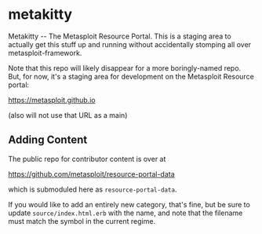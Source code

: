 metakitty
=========

Metakitty -- The Metasploit Resource Portal. This is a staging area to
actually get this stuff up and running without accidentally stomping all
over metasploit-framework.

Note that this repo will likely disappear for a more boringly-named
repo. But, for now, it's a staging area for development on
the Metasploit Resource portal:

https://metasploit.github.io

(also will not use that URL as a main)

## Adding Content

The public repo for contributor content is over at

https://github.com/metasploit/resource-portal-data

which is submoduled here as `resource-portal-data`.

If you would like to add an entirely new category, that's fine, but be
sure to update `source/index.html.erb` with the name, and note that the
filename must match the symbol in the current regime.
